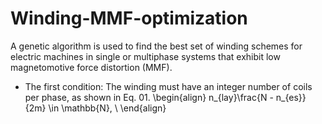 # Winding-MMF-optimization
A genetic algorithm is used to find the best set of winding schemes for electric machines in single or multiphase systems that exhibit low magnetomotive force distortion (MMF).

* The first condition: The winding must have an integer number of coils per phase, as shown in Eq. 01.
\begin{align}
 n_{lay}\frac{N - n_{es}}{2m} \in \mathbb{N},  \\
\end{align}
